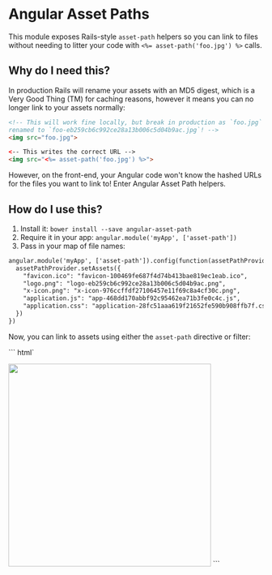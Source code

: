 # Angular Asset Paths

This module exposes Rails-style `asset-path` helpers so you can link to files
without needing to litter your code with `<%= asset-path('foo.jpg') %>` calls.

## Why do I need this?

In production Rails will rename your assets with an MD5 digest, which is a
Very Good Thing (TM) for caching reasons, however it means you can no longer link
to your assets normally:

``` html
<!-- This will work fine locally, but break in production as `foo.jpg` gets
renamed to `foo-eb259cb6c992ce28a13b006c5d04b9ac.jpg`! -->
<img src="foo.jpg">

<-- This writes the correct URL -->
<img src="<%= asset-path('foo.jpg') %>">
```

However, on the front-end, your Angular code won't know the hashed URLs for the
files you want to link to! Enter Angular Asset Path helpers.

## How do I use this?

1. Install it: `bower install --save angular-asset-path`
2. Require it in your app: `angular.module('myApp', ['asset-path'])`
3. Pass in your map of file names:

``` html
angular.module('myApp', ['asset-path']).config(function(assetPathProvider) {
  assetPathProvider.setAssets({
    "favicon.ico": "favicon-100469fe687f4d74b413bae819ec1eab.ico",
    "logo.png": "logo-eb259cb6c992ce28a13b006c5d04b9ac.png",
    "x-icon.png": "x-icon-976ccffdf27106457e11f69c8a4cf30c.png",
    "application.js": "app-468dd170abbf92c95462ea71b3fe0c4c.js",
    "application.css": "application-28fc51aaa619f21652fe590b908ffb7f.css"
  })
})
```

Now, you can link to assets using either the `asset-path` directive or filter:

``` html`
<!-- The `asset-path` directive will create a `src` attribute on the element: -->
<img asset-path="logo.png" width="400">

<!-- Or you can pipe the file name through the `assetPath` filter: -->
<img src="{{ 'logo.png' | assetPath }}" width="400">
```
